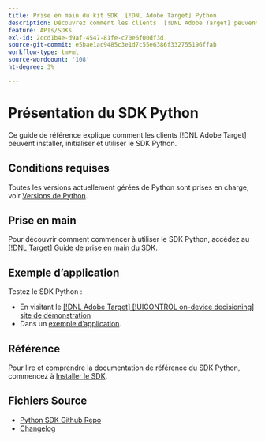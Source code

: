 ```yaml
---
title: Prise en main du kit SDK  [!DNL Adobe Target] Python
description: Découvrez comment les clients  [!DNL Adobe Target] peuvent installer, initialiser et utiliser le SDK Python.
feature: APIs/SDKs
exl-id: 2ccd1b4e-d9af-4547-81fe-c70e6f00df3d
source-git-commit: e5bae1ac9485c3e1d7c55e6386f332755196ffab
workflow-type: tm+mt
source-wordcount: '108'
ht-degree: 3%

---
```


# Présentation du SDK Python

Ce guide de référence explique comment les clients [!DNL Adobe Target] peuvent installer, initialiser et utiliser le SDK Python.

## Conditions requises

Toutes les versions actuellement gérées de Python sont prises en charge, voir [Versions de Python](https://www.python.org/downloads/).

## Prise en main

Pour découvrir comment commencer à utiliser le SDK Python, accédez au [[!DNL Target] Guide de prise en main du SDK](../sdk-guides/getting-started/getting-started.md).

## Exemple d’application

Testez le SDK Python :

* En visitant le [[!DNL Adobe Target] [!UICONTROL on-device decisioning] site de démonstration](https://github.com/adobe/on-device-decisioning-demo-site)
* Dans un [exemple d’application](../sdk-guides/sample-apps/sample-apps.md).

## Référence

Pour lire et comprendre la documentation de référence du SDK Python, commencez à [Installer le SDK](install-sdk.md).

## Fichiers Source

* [Python SDK Github Repo](https://github.com/adobe/target-python-sdk)
* [Changelog](https://github.com/adobe/target-python-sdk/blob/master/CHANGELOG.md)
